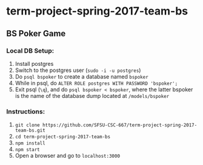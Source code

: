 # term-project-spring-2017-team-bs

## BS Poker Game

### Local DB Setup:
1. Install postgres
2. Switch to the postgres user (`sudo -i -u postgres`)
3. Do `psql bspoker` to create a database named `bspoker`
4. While in psql, do `ALTER ROLE postgres WITH PASSWORD 'bspoker';`
5. Exit psql (`\q`), and do `psql bspoker < bspoker`, where the latter bspoker is the name of the database dump located at `/models/bspoker`

### Instructions:
1. `git clone https://github.com/SFSU-CSC-667/term-project-spring-2017-team-bs.git`
2. `cd term-project-spring-2017-team-bs`
3. `npm install`
4. `npm start`
5. Open a browser and go to `localhost:3000`
